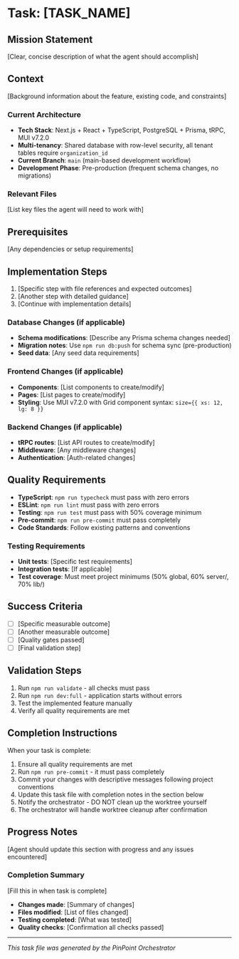 # Task: [TASK_NAME]

## Mission Statement

[Clear, concise description of what the agent should accomplish]

## Context

[Background information about the feature, existing code, and constraints]

### Current Architecture

- **Tech Stack**: Next.js + React + TypeScript, PostgreSQL + Prisma, tRPC, MUI v7.2.0
- **Multi-tenancy**: Shared database with row-level security, all tenant tables require `organization_id`
- **Current Branch**: `main` (main-based development workflow)
- **Development Phase**: Pre-production (frequent schema changes, no migrations)

### Relevant Files

[List key files the agent will need to work with]

## Prerequisites

[Any dependencies or setup requirements]

## Implementation Steps

1. [Specific step with file references and expected outcomes]
2. [Another step with detailed guidance]
3. [Continue with implementation details]

### Database Changes (if applicable)

- **Schema modifications**: [Describe any Prisma schema changes needed]
- **Migration notes**: Use `npm run db:push` for schema sync (pre-production)
- **Seed data**: [Any seed data requirements]

### Frontend Changes (if applicable)

- **Components**: [List components to create/modify]
- **Pages**: [List pages to create/modify]
- **Styling**: Use MUI v7.2.0 with Grid component syntax: `size={{ xs: 12, lg: 8 }}`

### Backend Changes (if applicable)

- **tRPC routes**: [List API routes to create/modify]
- **Middleware**: [Any middleware changes]
- **Authentication**: [Auth-related changes]

## Quality Requirements

- **TypeScript**: `npm run typecheck` must pass with zero errors
- **ESLint**: `npm run lint` must pass with zero errors
- **Testing**: `npm run test` must pass with 50% coverage minimum
- **Pre-commit**: `npm run pre-commit` must pass completely
- **Code Standards**: Follow existing patterns and conventions

### Testing Requirements

- **Unit tests**: [Specific test requirements]
- **Integration tests**: [If applicable]
- **Test coverage**: Must meet project minimums (50% global, 60% server/, 70% lib/)

## Success Criteria

- [ ] [Specific measurable outcome]
- [ ] [Another measurable outcome]
- [ ] [Quality gates passed]
- [ ] [Final validation step]

## Validation Steps

1. Run `npm run validate` - all checks must pass
2. Run `npm run dev:full` - application starts without errors
3. Test the implemented feature manually
4. Verify all quality requirements are met

## Completion Instructions

When your task is complete:

1. Ensure all quality requirements are met
2. Run `npm run pre-commit` - it must pass completely
3. Commit your changes with descriptive messages following project conventions
4. Update this task file with completion notes in the section below
5. Notify the orchestrator - DO NOT clean up the worktree yourself
6. The orchestrator will handle worktree cleanup after confirmation

## Progress Notes

[Agent should update this section with progress and any issues encountered]

### Completion Summary

[Fill this in when task is complete]

- **Changes made**: [Summary of changes]
- **Files modified**: [List of files changed]
- **Testing completed**: [What was tested]
- **Quality checks**: [Confirmation all checks passed]

---

_This task file was generated by the PinPoint Orchestrator_
